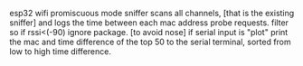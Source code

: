 esp32 wifi promiscuous mode sniffer scans all channels, [that is the existing sniffer]
and logs the time between each mac address probe requests.
filter so if rssi<(-90) ignore package. [to avoid nose]
if serial input is "plot" print the mac and time difference of the top 50 to the serial terminal, sorted from low to high time difference.